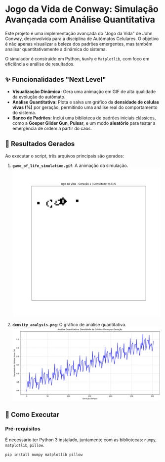 # Jogo da Vida de Conway: Simulação Avançada com Análise Quantitativa

Este projeto é uma implementação avançada do "Jogo da Vida" de John Conway, desenvolvida para a disciplina de Autômatos Celulares. O objetivo é não apenas visualizar a beleza dos padrões emergentes, mas também analisar quantitativamente a dinâmica do sistema.

O simulador é construído em Python, `NumPy` e `Matplotlib`, com foco em eficiência e análise de resultados.

## ✨ Funcionalidades "Next Level"

- **Visualização Dinâmica:** Gera uma animação em GIF de alta qualidade da evolução do autômato.
- **Análise Quantitativa:** Plota e salva um gráfico da **densidade de células vivas (%)** por geração, permitindo uma análise real do comportamento do sistema.
- **Banco de Padrões:** Inclui uma biblioteca de padrões iniciais clássicos, como a **Gosper Glider Gun**, **Pulsar**, e um modo **aleatório** para testar a emergência de ordem a partir do caos.

## 🔬 Resultados Gerados

Ao executar o script, três arquivos principais são gerados:

1.  **`game_of_life_simulation.gif`**: A animação da simulação.
    ![Animação da Simulação](results/game_of_life_simulation.gif)

2.  **`density_analysis.png`**: O gráfico de análise quantitativa.
    ![Gráfico de Densidade](results/density_analysis.png)

## 🚀 Como Executar

### Pré-requisitos

É necessário ter Python 3 instalado, juntamente com as bibliotecas: `numpy`, `matplotlib`, `pillow`.

```bash
pip install numpy matplotlib pillow
